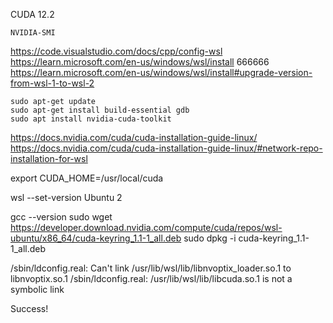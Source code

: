 CUDA 12.2


```
NVIDIA-SMI
```

https://code.visualstudio.com/docs/cpp/config-wsl
https://learn.microsoft.com/en-us/windows/wsl/install
666666
https://learn.microsoft.com/en-us/windows/wsl/install#upgrade-version-from-wsl-1-to-wsl-2

```
sudo apt-get update
sudo apt-get install build-essential gdb
sudo apt install nvidia-cuda-toolkit
```
https://docs.nvidia.com/cuda/cuda-installation-guide-linux/
https://docs.nvidia.com/cuda/cuda-installation-guide-linux/#network-repo-installation-for-wsl

export CUDA_HOME=/usr/local/cuda

wsl --set-version Ubuntu 2

gcc --version
sudo wget https://developer.download.nvidia.com/compute/cuda/repos/wsl-ubuntu/x86_64/cuda-keyring_1.1-1_all.deb
sudo dpkg -i cuda-keyring_1.1-1_all.deb


/sbin/ldconfig.real: Can't link /usr/lib/wsl/lib/libnvoptix_loader.so.1 to libnvoptix.so.1
/sbin/ldconfig.real: /usr/lib/wsl/lib/libcuda.so.1 is not a symbolic link


Success!